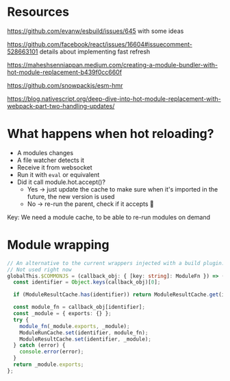 # Resources

https://github.com/evanw/esbuild/issues/645 with some ideas

https://github.com/facebook/react/issues/16604#issuecomment-528663101 details about implementing fast refresh

https://maheshsenniappan.medium.com/creating-a-module-bundler-with-hot-module-replacement-b439f0cc660f

https://github.com/snowpackjs/esm-hmr

https://blog.nativescript.org/deep-dive-into-hot-module-replacement-with-webpack-part-two-handling-updates/


# What happens when hot reloading?

- A modules changes
- A file watcher detects it
- Receive it from websocket
- Run it with `eval` or equivalent
- Did it call module.hot.accept()?
  - Yes -> just update the cache to make sure when it's imported in the future, the new version is used
  - No -> re-run the parent, check if it accepts 🔁

Key: We need a module cache, to be able to re-run modules on demand

# Module wrapping

```ts
// An alternative to the current wrappers injected with a build plugin: overriding the esbuild __commonJS wrapper function
// Not used right now
globalThis.$COMMONJS = (callback_obj: { [key: string]: ModuleFn }) => () => {
  const identifier = Object.keys(callback_obj)[0];

  if (ModuleResultCache.has(identifier)) return ModuleResultCache.get(identifier)?.exports;

  const module_fn = callback_obj[identifier];
  const _module = { exports: {} };
  try {
    module_fn(_module.exports, _module);
    ModuleRunCache.set(identifier, module_fn);
    ModuleResultCache.set(identifier, _module);
  } catch (error) {
    console.error(error);
  }
  return _module.exports;
};
```

